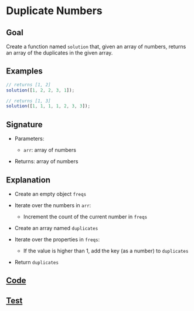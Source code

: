 # Duplicate Numbers

## Goal

Create a function named `solution` that, given an array of numbers, returns an array of the duplicates in the given array.

## Examples

```js
// returns [1, 2]
solution([1, 2, 2, 3, 1]);

// returns [1, 3]
solution([1, 1, 1, 1, 2, 3, 3]);
```

## Signature

- Parameters:

  - `arr`: array of numbers

- Returns: array of numbers

## Explanation

- Create an empty object `freqs`
- Iterate over the numbers in `arr`:

  - Increment the count of the current number in `freqs`

- Create an array named `duplicates`
- Iterate over the properties in `freqs`:

  - If the value is higher than 1, add the key (as a number) to `duplicates`

- Return `duplicates`

## [Code](index.js)

## [Test](index.test.js)
